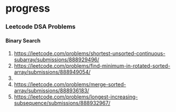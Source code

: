 # progress

### Leetcode DSA Problems
#### Binary Search
1)  https://leetcode.com/problems/shortest-unsorted-continuous-subarray/submissions/888929496/
2)  https://leetcode.com/problems/find-minimum-in-rotated-sorted-array/submissions/888949054/
3)
4)  https://leetcode.com/problems/merge-sorted-array/submissions/888936183/
5)  https://leetcode.com/problems/longest-increasing-subsequence/submissions/888932967/

